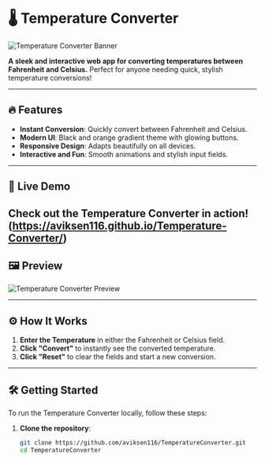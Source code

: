 # 🌡️ Temperature Converter

![Temperature Converter Banner](https://user-images.githubusercontent.com/XXXXXXXX/temperature_converter_banner.png)

**A sleek and interactive web app for converting temperatures between Fahrenheit and Celsius.** Perfect for anyone needing quick, stylish temperature conversions!

---

## 🔥 Features

- **Instant Conversion**: Quickly convert between Fahrenheit and Celsius.
- **Modern UI**: Black and orange gradient theme with glowing buttons.
- **Responsive Design**: Adapts beautifully on all devices.
- **Interactive and Fun**: Smooth animations and stylish input fields.

---

## 🚀 Live Demo

Check out the Temperature Converter in action! 
       (https://aviksen116.github.io/Temperature-Converter/)
---

## 🖼️ Preview

![Temperature Converter Preview](https://user-images.githubusercontent.com/XXXXXXXX/temperature_converter_preview.png)

---

## ⚙️ How It Works

1. **Enter the Temperature** in either the Fahrenheit or Celsius field.
2. **Click "Convert"** to instantly see the converted temperature.
3. **Click "Reset"** to clear the fields and start a new conversion.

---

## 🛠️ Getting Started

To run the Temperature Converter locally, follow these steps:

1. **Clone the repository**:
   ```bash
   git clone https://github.com/aviksen116/TemperatureConverter.git
   cd TemperatureConverter
